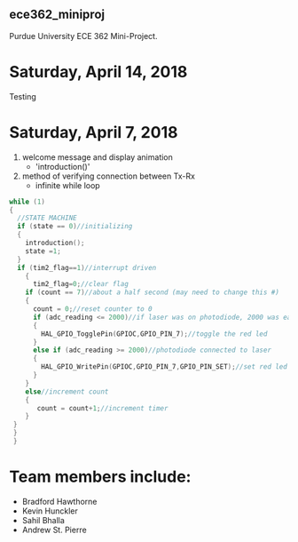 ## ece362_miniproj
Purdue University ECE 362 Mini-Project. 
# Saturday, April 14, 2018
Testing
# Saturday, April 7, 2018
1. welcome message and display animation
    - 'introduction()'
2. method of verifying connection between Tx-Rx
    - infinite while loop
```C
while (1)
{
  //STATE MACHINE
  if (state == 0)//initializing
  {
    introduction();
    state =1;
  }
  if (tim2_flag==1)//interrupt driven
	{
	  tim2_flag=0;//clear flag
    if (count == 7)//about a half second (may need to change this #)
    {
      count = 0;//reset counter to 0
      if (adc_reading <= 2000)//if laser was on photodiode, 2000 was easily broken
      {
        HAL_GPIO_TogglePin(GPIOC,GPIO_PIN_7);//toggle the red led
      }
      else if (adc_reading >= 2000)//photodiode connected to laser
      {
        HAL_GPIO_WritePin(GPIOC,GPIO_PIN_7,GPIO_PIN_SET);//set red led to ON
      }
    }
    else//increment count
    {
       count = count+1;//increment timer
    }
 }
 }
 }
 ```
  
# Team members include: 
- Bradford Hawthorne
- Kevin Hunckler
- Sahil Bhalla
- Andrew St. Pierre
